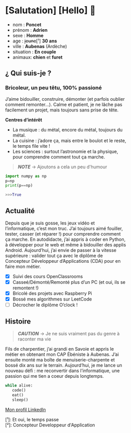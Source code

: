 <div style="text-align:left;margin-left:25%">

# [Salutation]  [Hello] 👋

- nom : **Poncet**
- prénom : **Adrien**
- sexe : **Homme**
- age : ~~jeune~~[¹] **30 ans**
- ville : **Aubenas** (Ardèche)
- situation : **En couple**
- animaux: **chien** et **furet**




## ¿ Qui suis-je ?

### Bricoleur, un peu têtu, 100% passioné
J’aime bidouiller, construire, démonter (et parfois oublier comment remonter…). Calme et patient, je ne lâche pas facilement un projet, mais toujours sans prise de tête.

**Centres d’intérêt**
- La musique : du métal, encore du métal, toujours du métal.
- La cuisine : j’adore ça, mais entre le boulot et le reste, le temps file vite !
- Les sciences : surtout l’astronomie et la physique, pour comprendre comment tout ça marche.

 > ***NOTE*** -> Ajoutons a cela un peu d'humour

```python
import numpy as np
p=np
print(p==np)

>>>True
```

## Actualité

Depuis que je suis gosse, les jeux vidéo et l’informatique, c’est mon truc. J’ai toujours aimé fouiller, tester, casser (et réparer !) pour comprendre comment ça marche. En autodidacte, j’ai appris à coder en Python, à développer pour le web et même à bidouiller des applis Android.
Aujourd’hui, j’ai envie de passer à la vitesse supérieure : valider tout ça avec le diplôme de Concepteur Développeur d’Applications (CDA) pour en faire mon métier.


- [x] Suivi des cours OpenClassrooms
- [x] Casseé/Démonté/Remonté plus d’un PC (et oui, ils se remontent !)
- [x] Bricolé des projets avec Raspberry Pi
- [x] Bossé mes algorithmes sur LeetCode
- [ ] Décrocher le diplôme O’clock !

## Histoire

> ***CAUTION*** -> Je ne suis vraiment pas du genre à raconter ma vie

Fils de charpentier, j’ai grandi en Savoie et appris le métier en obtenant mon CAP Ébéniste à Aubenas. J’ai ensuite monté ma boîte de menuiserie-charpente et bossé dix ans sur le terrain. Aujourd’hui, je me lance un nouveau défi : me reconvertir dans l’informatique, une passion qui me tien a coeur depuis longtemps.

 ```python
 while alive:
    code()
    eat()
    sleep()
 ```

[Mon profil LinkedIn](https://www.linkedin.com/in/adrien-poncet-636660344)


[¹]: Et oui, le temps passe\
[²]: Concepteur Developpeur d'Application

</div>
